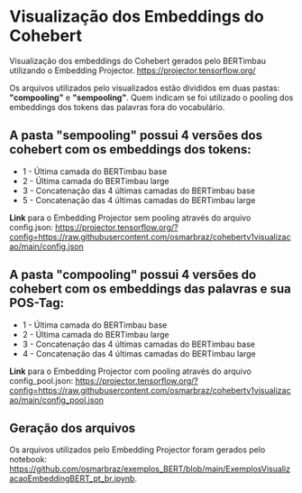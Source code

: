 # Visualização dos Embeddings do Cohebert

Visualização dos embeddings do Cohebert gerados pelo BERTimbau utilizando o Embedding Projector.
https://projector.tensorflow.org/

Os arquivos utilizados pelo visualizados estão divididos em duas pastas: **"compooling"** e **"sempooling"**. Quem indicam se foi utilizado o pooling dos embeddings dos tokens das palavras fora do vocabulário.

## A pasta **"sempooling"** possui 4 versões dos cohebert com os embeddings dos tokens:
- 1 - Última camada do BERTimbau base
- 2 - Última camada do BERTimbau large
- 3 - Concatenação das 4 últimas camadas do BERTimbau base
- 5 - Concatenação das 4 últimas camadas do BERTimbau large

**Link** para o Embedding Projector sem pooling através do arquivo config.json:
https://projector.tensorflow.org/?config=https://raw.githubusercontent.com/osmarbraz/cohebertv1visualizacao/main/config.json

## A pasta **"compooling"** possui 4 versões do cohebert com os embeddings das palavras e sua POS-Tag:
- 1 - Última camada do BERTimbau base
- 2 - Última camada do BERTimbau large
- 3 - Concatenação das 4 últimas camadas do BERTimbau base
- 4 - Concatenação das 4 últimas camadas do BERTimbau large

**Link** para o Embedding Projector com pooling através do arquivo config_pool.json:
https://projector.tensorflow.org/?config=https://raw.githubusercontent.com/osmarbraz/cohebertv1visualizacao/main/config_pool.json

## Geração dos arquivos

Os arquivos utilizados pelo Embedding Projector foram gerados pelo notebook: https://github.com/osmarbraz/exemplos_BERT/blob/main/ExemplosVisualizacaoEmbeddingBERT_pt_br.ipynb.